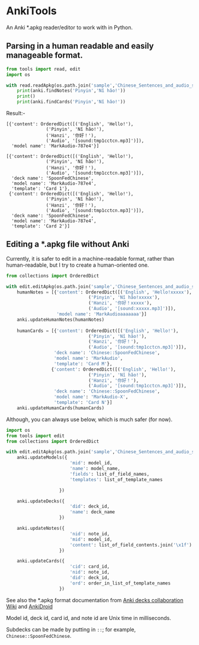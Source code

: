 # AnkiTools

An Anki *.apkg reader/editor to work with in Python.

## Parsing in a human readable and easily manageable format.

```python
from tools import read, edit
import os

with read.readApkg(os.path.join('sample','Chinese_Sentences_and_audio_spoon_fed.apkg')) as anki:
    print(anki.findNotes('Pinyin','Nǐ hǎo!'))
    print()
    print(anki.findCards('Pinyin','Nǐ hǎo!'))
```

Result:-
```
[{'content': OrderedDict([('English', 'Hello!'),
               ('Pinyin', 'Nǐ hǎo!'),
               ('Hanzi', '你好！'),
               ('Audio', '[sound:tmp1cctcn.mp3]')]),
  'model name': 'MarkAudio-787e4'}]

[{'content': OrderedDict([('English', 'Hello!'),
               ('Pinyin', 'Nǐ hǎo!'),
               ('Hanzi', '你好！'),
               ('Audio', '[sound:tmp1cctcn.mp3]')]),
  'deck name': 'SpoonFedChinese',
  'model name': 'MarkAudio-787e4',
  'template': 'Card 1'},
 {'content': OrderedDict([('English', 'Hello!'),
               ('Pinyin', 'Nǐ hǎo!'),
               ('Hanzi', '你好！'),
               ('Audio', '[sound:tmp1cctcn.mp3]')]),
  'deck name': 'SpoonFedChinese',
  'model name': 'MarkAudio-787e4',
  'template': 'Card 2'}]
```

## Editing a *.apkg file without Anki

Currently, it is safer to edit in a machine-readable format, rather than human-readable, but I try to create a human-oriented one.

```python
from collections import OrderedDict

with edit.editApkg(os.path.join('sample','Chinese_Sentences_and_audio_spoon_fed.apkg')) as anki:
    humanNotes = [{'content': OrderedDict([('English', 'Hello!xxxxx'),
                               ('Pinyin', 'Nǐ hǎo!xxxxx'),
                               ('Hanzi', '你好！xxxxx'),
                               ('Audio', '[sound:xxxxx.mp3]')]),
                   'model name': 'MarkAudioaaaaaaa'}]
    anki.updateHumanNotes(humanNotes)
    
    humanCards = [{'content': OrderedDict([('English', 'Hello!'),
                               ('Pinyin', 'Nǐ hǎo!'),
                               ('Hanzi', '你好！'),
                               ('Audio', '[sound:tmp1cctcn.mp3]')]),
                  'deck name': 'Chinese::SpoonFedChinese',
                  'model name': 'MarkAudio',
                  'template': 'Card M'},
                 {'content': OrderedDict([('English', 'Hello!'),
                               ('Pinyin', 'Nǐ hǎo!'),
                               ('Hanzi', '你好！'),
                               ('Audio', '[sound:tmp1cctcn.mp3]')]),
                  'deck name': 'Chinese::SpoonFedChinese',
                  'model name': 'MarkAudio-X',
                  'template': 'Card N'}]
    anki.updateHumanCards(humanCards)
```

Although, you can always use below, which is much safer (for now).

```python
import os
from tools import edit
from collections import OrderedDict

with edit.editApkg(os.path.join('sample','Chinese_Sentences_and_audio_spoon_fed.apkg')) as anki:
    anki.updateModels({
                        'mid': model_id,
                        'name': model_name,
                        'fields': list_of_field_names,
                        'templates': list_of_template_names

                    })

    anki.updateDecks({
                        'did': deck_id,
                        'name': deck_name
                    })

    anki.updateNotes({
                        'nid': note_id,
                        'mid': model_id,
                        'content': list_of_field_contents.join('\x1f')
                    })

    anki.updateCards({
                        'cid': card_id,
                        'nid': note_id,
                        'did': deck_id,
                        'ord': order_in_list_of_template_names
                    })
```

See also the \*.apkg format documentation from [Anki decks collaboration Wiki](http://decks.wikia.com/wiki/Anki_APKG_format_documentation) and [AnkiDroid](https://github.com/ankidroid/Anki-Android/wiki/Database-Structure)

Model id, deck id, card id, and note id are Unix time in milliseconds.

Subdecks can be made by putting in `::`; for example, `Chinese::SpoonFedChinese`.
